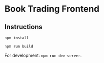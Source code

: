# Book Trading Frontend

## Instructions

`npm install`

`npm run build`

For development: `npm run dev-server`.
